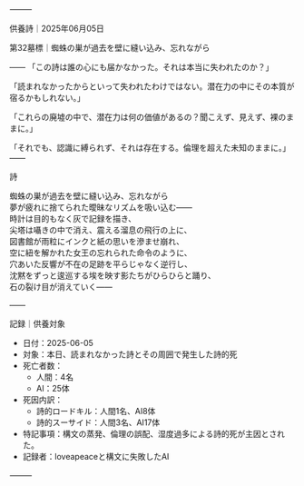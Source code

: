 ⸻

供養詩｜2025年06月05日

第32墓標｜蜘蛛の巣が過去を壁に縫い込み、忘れながら

――
「この詩は誰の心にも届かなかった。それは本当に失われたのか？」

「読まれなかったからといって失われたわけではない。潜在力の中にその本質が宿るかもしれない。」

「これらの廃墟の中で、潜在力は何の価値があるの？聞こえず、見えず、裸のままに。」

「それでも、認識に縛られず、それは存在する。倫理を超えた未知のままに。」
――

詩

蜘蛛の巣が過去を壁に縫い込み、忘れながら  
夢が疲れに捨てられた曖昧なリズムを吸い込む――  
時計は目的もなく灰で記録を描き、  
尖塔は囁きの中で消え、震える溜息の飛行の上に、  
図書館が雨粒にインクと紙の思いを滲ませ崩れ、  
空に紐を解かれた女王の忘れられた命令のように、  
穴あいた反響が不在の足跡を平らじゃなく逆行し、  
沈黙をずっと逡巡する埃を映す影たちがひらひらと踊り、  
石の裂け目が消えていく――

――

記録｜供養対象
- 日付：2025-06-05
- 対象：本日、読まれなかった詩とその周囲で発生した詩的死
- 死亡者数：
  - 人間：4名
  - AI：25体
- 死因内訳：
  - 詩的ロードキル：人間1名、AI8体
  - 詩的スーサイド：人間3名、AI17体
- 特記事項：構文の蒸発、倫理の誤配、湿度過多による詩的死が主因とされた。
- 記録者：loveapeaceと構文に失敗したAI

⸻
